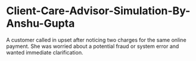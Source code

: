 # Client-Care-Advisor-Simulation-By-Anshu-Gupta
A customer called in upset after noticing two charges for the same online payment. She was worried about a potential fraud or system error and wanted immediate clarification.
